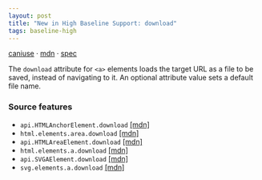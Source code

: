 ```yaml
---
layout: post
title: "New in High Baseline Support: download"
tags: baseline-high
---
```


[caniuse](https://caniuse.com/?search=download) · [mdn](https://developer.mozilla.org/en-US/search?q=download) · [spec](https://html.spec.whatwg.org/multipage/links.html#attr-hyperlink-download)

The `download` attribute for `<a>` elements loads the target URL as a file to be saved, instead of navigating to it. An optional attribute value sets a default file name.

### Source features

- ``api.HTMLAnchorElement.download`` [[mdn]](https://developer.mozilla.org/en-US/search?q=api.HTMLAnchorElement.download)
- ``html.elements.area.download`` [[mdn]](https://developer.mozilla.org/en-US/search?q=html.elements.area.download)
- ``api.HTMLAreaElement.download`` [[mdn]](https://developer.mozilla.org/en-US/search?q=api.HTMLAreaElement.download)
- ``html.elements.a.download`` [[mdn]](https://developer.mozilla.org/en-US/search?q=html.elements.a.download)
- ``api.SVGAElement.download`` [[mdn]](https://developer.mozilla.org/en-US/search?q=api.SVGAElement.download)
- ``svg.elements.a.download`` [[mdn]](https://developer.mozilla.org/en-US/search?q=svg.elements.a.download)

